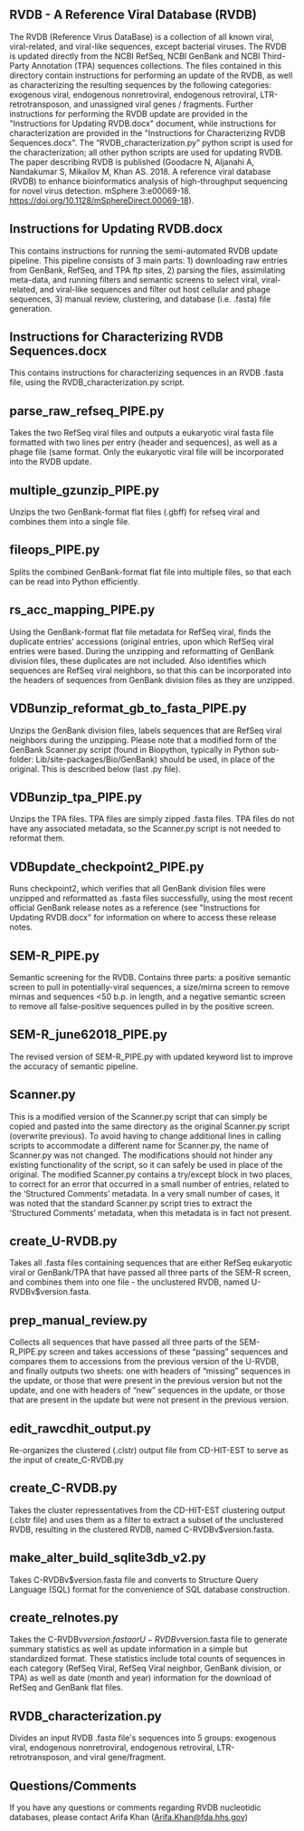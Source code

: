 ## RVDB - A Reference Viral Database (RVDB)

The RVDB (Reference Virus DataBase) is a collection of all known viral, viral-related, and viral-like sequences, except bacterial viruses. The RVDB is updated directly from the NCBI RefSeq, NCBI GenBank and NCBI Third-Party Annotation (TPA) sequences collections. The files contained in this directory contain instructions for performing an update of the RVDB, as well as characterizing the resulting sequences by the following categories: exogenous viral, endogenous nonretroviral, endogenous retroviral, LTR-retrotransposon, and unassigned viral genes / fragments. Further instructions for performing the RVDB update are provided in the "Instructions for Updating RVDB.docx" document, while instructions for characterization are provided in the "Instructions for Characterizing RVDB Sequences.docx". The “RVDB_characterization.py” python script is used for the characterization; all other python scripts are used for updating RVDB. The paper describing RVDB is published (Goodacre N, Aljanahi A, Nandakumar S, Mikailov M, Khan AS. 2018. A reference viral database (RVDB) to enhance bioinformatics analysis of high-throughput sequencing for novel virus detection. mSphere 3:e00069-18. https://doi.org/10.1128/mSphereDirect.00069-18).


## Instructions for Updating RVDB.docx

This contains instructions for running the semi-automated RVDB update pipeline. This pipeline consists of 3 main parts: 1) downloading raw entries from GenBank, RefSeq, and TPA ftp sites, 2) parsing the files, assimilating meta-data, and running filters and semantic screens to select viral, viral-related, and viral-like sequences and filter out host cellular and phage sequences, 3) manual review, clustering, and database (i.e. .fasta) file generation. 


## Instructions for Characterizing RVDB Sequences.docx

This contains instructions for characterizing sequences in an RVDB .fasta file, using the RVDB_characterization.py script. 


## parse_raw_refseq_PIPE.py 

Takes the two RefSeq viral files and outputs a eukaryotic viral fasta file formatted with two lines per entry (header and sequences), as well as a phage file (same format. Only the eukaryotic viral file will be incorporated into the RVDB update.

## multiple_gzunzip_PIPE.py

Unzips the two GenBank-format flat files (.gbff) for refseq viral and combines them into a single file. 

## fileops_PIPE.py 

Splits the combined GenBank-format flat file into multiple files, so that each can be read into Python efficiently. 

## rs_acc_mapping_PIPE.py 

Using the GenBank-format flat file metadata for RefSeq viral, finds the duplicate entries’ accessions (original entries, upon which RefSeq viral entries were based. During the unzipping and reformatting of GenBank division files, these duplicates are not included. Also identifies which sequences are RefSeq viral neighbors, so that this can be incorporated into the headers of sequences from GenBank division files as they are unzipped. 

## VDBunzip_reformat_gb_to_fasta_PIPE.py 

Unzips the GenBank division files, labels sequences that are RefSeq viral neighbors during the unzipping. Please note that a modified form of the GenBank Scanner.py script (found in Biopython, typically in Python sub-folder: Lib/site-packages/Bio/GenBank) should be used, in place of the original. This is described below (last .py file). 

## VDBunzip_tpa_PIPE.py 

Unzips the TPA files. TPA files are simply zipped .fasta files. TPA files do not have any associated metadata, so the Scanner.py script is not needed to reformat them. 

## VDBupdate_checkpoint2_PIPE.py 

Runs checkpoint2, which verifies that all GenBank division files were unzipped and reformatted as .fasta files successfully, using the most recent official GenBank release notes as a reference (see "Instructions for Updating RVDB.docx" for information on where to access these release notes.

## SEM-R_PIPE.py 

Semantic screening for the RVDB. Contains three parts: a positive semantic screen to pull in potentially-viral sequences, a size/mirna screen to remove mirnas and sequences <50 b.p. in length, and a negative semantic screen to remove all false-positive sequences pulled in by the positive screen. 

## SEM-R_june62018_PIPE.py

The revised version of SEM-R_PIPE.py with updated keyword list to improve the accuracy of semantic pipeline. 


## Scanner.py

This is a modified version of the Scanner.py script that can simply be copied and pasted into the same directory as the original Scanner.py script (overwrite previous). To avoid having to change additional lines in calling scripts to accommodate a different name for Scanner.py, the name of Scanner.py was not changed. The modifications should not hinder any existing functionality of the script, so it can safely be used in place of the original. The modified Scanner.py contains a try/except block in two places, to correct for an error that occurred in a small number of entries, related to the ‘Structured Comments’ metadata. In a very small number of cases, it was noted that the standard Scanner.py script tries to extract the ‘Structured Comments’ metadata, when this metadata is in fact not present. 

## create_U-RVDB.py

Takes all .fasta files containing sequences that are either RefSeq eukaryotic viral or GenBank/TPA that have passed all three parts of the SEM-R screen, and combines them into one file - the unclustered RVDB, named U-RVDBv$version.fasta. 

## prep_manual_review.py

Collects all sequences that have passed all three parts of the SEM-R_PIPE.py screen and takes accessions of these “passing” sequences and compares them to accessions from the previous version of the U-RVDB, and finally outputs two sheets: one with headers of “missing” sequences in the update, or those that were present in the previous version but not the update, and one with headers of “new” sequences in the update, or those that are present in the update but were not present in the previous version.

## edit_rawcdhit_output.py

Re-organizes the clustered (.clstr) output file from CD-HIT-EST to serve as the input of create_C-RVDB.py

## create_C-RVDB.py

Takes the cluster repressentatives from the CD-HIT-EST clustering output (.clstr file) and uses them as a filter to extract a subset of the unclustered RVDB, resulting in the clustered RVDB, named C-RVDBv$version.fasta. 

## make_alter_build_sqlite3db_v2.py
Takes C-RVDBv$version.fasta file and converts to Structure Query Language (SQL) format for the convenience of SQL database construction. 

## create_relnotes.py

Takes the C-RVDBv$version.fasta or U-RVDBv$version.fasta file to generate summary statistics as well as update information in a simple but standardized format. These statistics include total counts of sequences in each category (RefSeq Viral, RefSeq Viral neighbor, GenBank division, or TPA) as well as date (month and year) information for the download of RefSeq and GenBank flat files.

## RVDB_characterization.py

Divides an input RVDB .fasta file's sequences into 5 groups: exogenous viral, endogenous nonretroviral, endogenous retroviral, LTR-retrotransposon, and viral gene/fragment. 



## Questions/Comments

If you have any questions or comments regarding RVDB nucleotidic databases, please contact Arifa Khan (Arifa.Khan@fda.hhs.gov)
